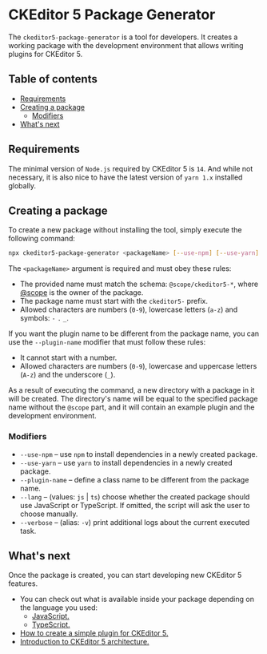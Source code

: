CKEditor 5 Package Generator
============================

The `ckeditor5-package-generator` is a tool for developers. It creates a working package with the development environment that allows writing plugins for CKEditor 5.

## Table of contents

* [Requirements](#requirements)
* [Creating a package](#creating-a-package)
  * [Modifiers](#modifiers)
* [What's next](#whats-next)

## Requirements

The minimal version of `Node.js` required by CKEditor 5 is `14`. And while not necessary, it is also nice to have the latest version of `yarn 1.x` installed globally.

## Creating a package

To create a new package without installing the tool, simply execute the following command:

```bash
npx ckeditor5-package-generator <packageName> [--use-npm] [--use-yarn] [--plugin-name <...>] [--lang <js|ts>] [--verbose]
```

The `<packageName>` argument is required and must obey these rules:

* The provided name must match the schema: `@scope/ckeditor5-*`, where [@scope](https://docs.npmjs.com/about-scopes) is the owner of the package.
* The package name must start with the `ckeditor5-` prefix.
* Allowed characters are numbers (`0-9`), lowercase letters (`a-z`) and symbols: `-` `.` `_`.

If you want the plugin name to be different from the package name, you can use the `--plugin-name` modifier that must follow these rules:

* It cannot start with a number.
* Allowed characters are numbers (`0-9`), lowercase and uppercase letters (`A-z`) and the underscore (`_`).

As a result of executing the command, a new directory with a package in it will be created. The directory's name will be equal to the specified package name without the `@scope` part, and it will contain an example plugin and the development environment.

### Modifiers

* `--use-npm` &ndash; use `npm` to install dependencies in a newly created package.
* `--use-yarn` &ndash; use `yarn` to install dependencies in a newly created package.
* `--plugin-name` &ndash; define a class name to be different from the package name.
* `--lang` &ndash; (values: `js` | `ts`) choose whether the created package should use JavaScript or TypeScript. If omitted, the script will ask the user to choose manually.
* `--verbose` &ndash; (alias: `-v`) print additional logs about the current executed task.

## What's next

Once the package is created, you can start developing new CKEditor 5 features. 

* You can check out what is available inside your package depending on the language you used:
  * [JavaScript.](https://ckeditor.com/docs/ckeditor5/latest/framework/guides/plugins/package-generator/javascript-package.html)
  * [TypeScript.](https://ckeditor.com/docs/ckeditor5/latest/framework/guides/plugins/package-generator/typescript-package.html)
* [How to create a simple plugin for CKEditor 5.](https://ckeditor.com/docs/ckeditor5/latest/framework/guides/plugins/simple-plugin/abbreviation-plugin-level-1.html)
* [Introduction to CKEditor 5 architecture.](https://ckeditor.com/docs/ckeditor5/latest/framework/guides/architecture/intro.html)
